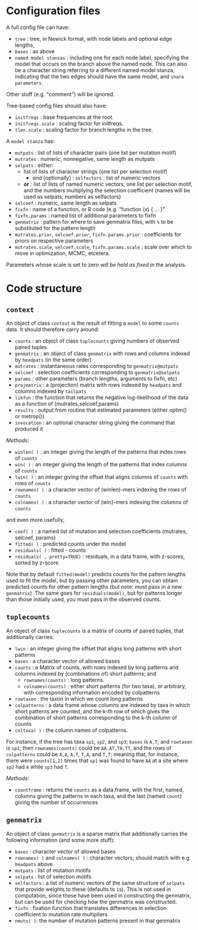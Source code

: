 

# Configuration files 

A full config file can have:

- `tree` : tree, in Newick format, with node labels and optional edge lengths, 
- `bases` : as above
- `named model stanzas` : including one for each node label, specifying the
   model that occurs on the branch above the named node.  This can also be a
   character string referring to a different named model stanza, indicating that
   the two edges should have the same model, and `share parameters`.

Other stuff (e.g. "comment") will be ignored.

Tree-based config files should also have:

- `initfreqs` : base frequencies at the root.
- `initfreqs.scale` : scaling factor for initfreqs.
- `tlen.scale` : scaling factor for branch lengths in the tree.

A `model stanza` has:

- `mutpats` : list of lists of character pairs (one list per mutation motif)
- `mutrates` : numeric, nonnegative, same length as mutpats
- `selpats` : either:
  - list of lists of character strings (one list per selection motif)
    - *and* [optionally] : `selfactors` : list of numeric vectors
  - **or** : list of lists of named numeric vectors, one list per selection motif, and the numbers multiplying the selection coefficient (names will be used as selpats; numbers as selfactors)
- `selcoef` : numeric, same length as selpats
- `fixfn` : name of a function, or R code (e.g. "function (x) { ... }"
- `fixfn.params` : named list of additional parameters to fixfn
- `genmatrix` : pattern for where to save genmatrix files, with `%` to be substituted for the pattern length
- `mutrates.prior`, `selcoef.prior`, `fixfn.params.prior` : coefficients for priors on respective parameters
- `mutrates.scale`, `selcoef.scale`, `fixfn.params.scale` : scale over which to move in optimization, MCMC, etcetera. 

Parameters whose scale is set to zero *will be held as fixed* in the analysis.

# Code structure

## `context`

An object of class `context` is the result of fitting a `model` to some `counts` data.
It should therefore carry around:

- `counts` : an object of class `tuplecounts` giving numbers of observed paired tuples
- `genmatrix` : an object of class `genmatrix` with rows and columns indexed by `headpats` (in the same order)
- `mutrates` : instantaneous rates corresponding to `genmatrix@mutpats`
- `selcoef` : selection coefficients corresponding to `genmatrix@selpats`
- `params` : other parameters (branch lengths, arguments to fixfn, etc)
- `projmatrix` : a (projection) matrix with rows indexed by `headpats` and columns indexed by `tailpats`
- `likfun` : the function that returns the negative log-likelihood of the data as a function of (mutrates,selcoef,params)
- `results` : output from routine that estimated parameters (either optim() or metrop())
- `invocation` : an optional character string giving the command that produced it

*Methods:*

- `winlen( )` : an integer giving the length of the patterns that index rows of `counts`
- `win( )` : an integer giving the length of the patterns that index columns of `counts`
- `lwin( )` : an integer giving the offset that aligns columns of `counts` with rows of `counts`
- `rownames( )` : a character vector of (winlen)-mers indexing the rows of `counts`
- `colnames( )` : a character vector of (win)-mers indexing the columns of `counts`

and even more usefully,

- `coef( )` : a named list of mutation and selection coefficients (mutrates, selcoef, params)
- `fitted( )` : predicted counts under the model
- `residuals( )` : fitted - counts
- `residuals( , pretty=TRUE)` : residuals, in a data frame, with z-scores, sorted by z-score

Note that by default `fitted(model)` predicts counts for the pattern lengths
used to fit the model, but by passing other parameters, you can obtain
predicted counts for other pattern lengths (but note: must pass in a new
`genmatrix`).  The same goes for `residuals(model)`, but for patterns longer
than those initially used, you must pass in the observed counts.

## `tuplecounts`

An object of class `tuplecounts` is a matrix of counts of paired tuples, that additionally carries:

- `lwin` : an integer giving the offset that aligns long patterns with short patterns
- `bases` : a character vector of allowed bases
- `counts` : a Matrix of counts, with rows indexed by long patterns and columns indexed by (combinations of) short patterns; and
  - `rownames(counts)` : long patterns.
  - `colnames(counts)` : either short patterns (for two taxa), or arbitrary, with corresponding information encoded by colpatterns
- `rowtaxon` : the taxon in which we count long patterns
- `colpatterns` : a data frame whose columns are indexed by taxa in which short patterns are counted, and the k-th row of which gives the combination of short patterns corresponding to the k-th column of counts
- `coltaxa( )` : the column names of colpatterns.

For instance, if the tree has taxa `sp1`, `sp2`, and `sp3`; `bases` is `A,T`; and `rowtaxon` is `sp1`; then `rownames(counts)` could be `AA,AT,TA,TT`, and the rows of `colpatterns` could be `A,A`, `A,T`, `T,A`, and `T,T`; meaning that, for instance, there were `counts[1,2]` times that `sp1` was found to have `AA` at a site where `sp2` had `A` while `sp3` had `T`.

*Methods:*

- `countframe` : returns the `counts` as a data.frame, with the first, named, columns giving the patterns in each taxa, and the last (named `count`) giving the number of occurrences

## `genmatrix`

An object of class `genmatrix` is a sparse matrix that additionally carries the following information (and some more stuff):
- `bases` : character vector of allowed bases
- `rownames( )` and `colnames( )` : character vectors; should match with e.g. `headpats` above.
- `mutpats` : list of mutation motifs
- `selpats` : list of selection motifs
- `selfactors` : a list of numeric vectors of the same structure of `selpats` that provide weights to these (defaults to `1`s).
    This is not used in computation, since these have been used in constructing the genmatrix, but can be used for checking how the genmatrix was constructed.
- `fixfn` : fixation function that translates differences in selection coefficient to mutation rate multipliers
- `nmuts( )`: the number of mutation patterns present in that genmatrix


